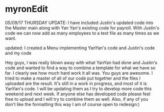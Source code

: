 # myronEdit
05/09/17 THURSDAY UPDATE:
I have included Justin's updated code into the Master main along with Yan Yan's existing code for payroll. With Justin's code we can now add as many employees to a text file as many times as we want. 



updated: I created a Menu implementing YanYan's code and Justin's code and my code

Hey guys, I was really blown away with what YanYan had done and Justin's code and wanted to find a way to combine a template for what we have so far. I clearly see how much hard work it all was. You guys are awesome. I tried to make a master of all of our code put together and the files I uploaded are the result. It's still in a work in progress, and most of it is YanYan's code. I will be updating them as I try to develop more code this weekend and next week. If anyone else has developed code please feel free to upload and I will try to combine them as well. Also, if any of you don't like the formatting this way I am of course open to redesign:)
